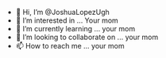 - 👋 Hi, I’m @JoshuaLopezUgh
- 👀 I’m interested in ... Your mom
- 🌱 I’m currently learning ... your mom
- 💞️ I’m looking to collaborate on ... your mom
- 📫 How to reach me ... your mom

<!---
JoshuaLopezUgh/JoshuaLopezUgh is a ✨ special ✨ repository because its `README.md` (this file) appears on your GitHub profile.
You can click the Preview link to take a look at your changes.
--->

